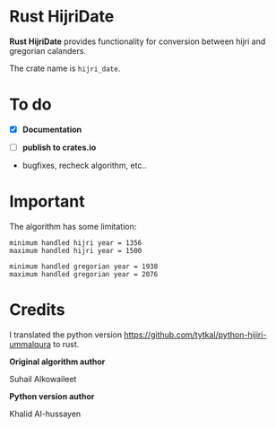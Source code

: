 Rust HijriDate
=====================

**Rust HijriDate** provides functionality for conversion between hijri and gregorian calanders.

The crate name is `hijri_date`.

# To do

- [x]  **Documentation**

- [ ] **publish to crates.io**

- bugfixes, recheck algorithm, etc..

# Important

The algorithm has some limitation:

    minimum handled hijri year = 1356
    maximum handled hijri year = 1500

    minimum handled gregorian year = 1938 
    maximum handled gregorian year = 2076

# Credits
I translated the python version https://github.com/tytkal/python-hijiri-ummalqura to rust.

**Original algorithm author**

Suhail Alkowaileet 

**Python version author**

Khalid Al-hussayen
